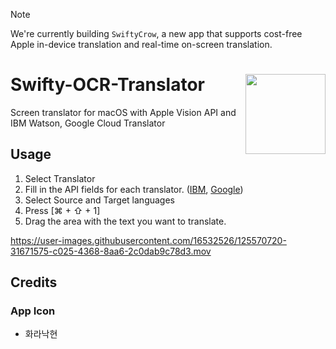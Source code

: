 > [!NOTE]
We're currently building `SwiftyCrow`, a new app that supports cost-free Apple in-device translation and real-time on-screen translation.

# Swifty-OCR-Translator <img src="https://user-images.githubusercontent.com/16532526/125602894-9c4de3ae-fc07-4999-bab4-a8f7c090a5b8.png" align="right" height="128" />
Screen translator for macOS with Apple Vision API and IBM Watson, Google Cloud Translator

## Usage
1. Select Translator
2. Fill in the API fields for each translator. ([IBM](https://cloud.ibm.com/docs/language-translator?topic=language-translator-gettingstarted#prerequisites), [Google](https://cloud.google.com/translate/docs/setup))
3. Select Source and Target languages
4. Press [⌘ + ⇧ + 1] 
5. Drag the area with the text you want to translate.

https://user-images.githubusercontent.com/16532526/125570720-31671575-c025-4368-8aa6-2c0dab9c78d3.mov

## Credits
### App Icon
- 화라낙현
